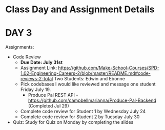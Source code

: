 # Class Day and Assignment Details

# DAY 3

Assignments:

- Code Review
  - **Due Date: July 31st**
  - Assignment Link: https://github.com/Make-School-Courses/SPD-1.02-Engineering-Careers-2/blob/master/README.md#code-reviews-2-total
    Two Students: Edwin and Ebonne
  - Pick codebases I would like reviewed and message one student Friday July 19.
    - Produce Pal REST API - https://github.com/campbellmarianna/Produce-Pal-Backend (Completed Jul 29)
  - Complete code review for Student 1 by Wednesday July 24
  - Complete code review for Student 2 by Tuesday July 30
- Quiz: Study for Quiz on Monday by completing the slides
